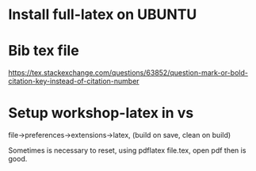 


# Install full-latex on UBUNTU

# Bib tex file 
https://tex.stackexchange.com/questions/63852/question-mark-or-bold-citation-key-instead-of-citation-number

# Setup workshop-latex in vs 
file->preferences->extensions->latex, (build on save, clean on build)

Sometimes is necessary to reset, using pdflatex file.tex, open pdf then is good.

